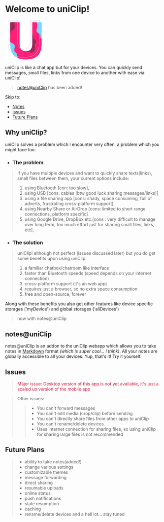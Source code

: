 # Welcome to uniClip!

![uniClip](/public/img/icons/favicon-128.png)

uniClip is like a chat app but for your devices. You can quickly send messages, small files, links from one device to another with ease via uniClip!

> [notes@uniClip](#notes) has been added! 

Skip to:
- [Notes](#notes@uniclip)
- [Issues](#issues)
- [Future Plans](#future-plans)
<!--[How it works](#working)-->

## Why uniClip?

uniClip solves a problem which I encounter very often, a problem which you might face too:

- ### The problem
> If you have multiple devices and want to quickly share texts(links), small files between them, your current options include:
> 1. using Bluetooth [con: too slow],
> 2. using USB [cons: cables (btw good luck sharing messages/links)]
> 3. using a file sharing app [cons: shady, space consuming, full of adverts, frustrating cross-platform support]
> 4. using Nearby Share or AirDrop [cons: limited to short range connections, platform specific]
> 5. using Google Drive, DropBox etc.[cons : very difficult to manage over long term, too much effort just for sharing small files, links, etc],

- ### The solution
> uniClip! although not perfect (issues discussed later) but you do get some benefits upon using uniClip:
> 1. a familiar chatbox/chatroom like interface
> 2. faster than Bluetooth speeds (speed depends on your internet connection)
> 3. cross-platform support (it's an web app)
> 4. requires just a browser, so no extra space consumption
> 5. free and open-source, forever

Along with these benefits you also get other features like device specific storages ('myDevice') and global storages ('allDevices')  
> now with notes@uniClip

## notes@uniClip
notes@uniClip is an addon to the uniClip webapp which allows you to take notes in [Markdown](https://www.markdownguide.org) format *(which is super cool... I think)*. All your notes are globally accessible to all your devices. Yup, that's it! Try it yourself.


## Issues
> <font color='crimson'> Major issue: Desktop version of this app is not yet available, it's just a scaled up version of the mobile app </font>

> Other issues:
>> - You can't forward messages
>> - You can't edit media (crop/clip) before sending
>> - You can't directly share files from other apps to uniClip
>> - You can't rename/delete devices.
>> - Uses internet connection for sharing files, so using uniClip for sharing large files is not recommended

## Future Plans

> - ability to take notes(added!)
> - change various settings
> - customizable themes
> - message forwarding
> - direct sharing
> - resumable uploads
> - online status
> - push notifications
> - state resumption
> - caching
> - rename/delete devices
> and a hell lot... stay tuned
